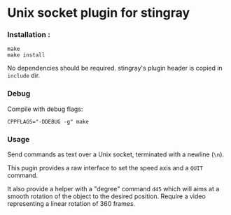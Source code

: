 # Unix socket plugin for stingray

### Installation :

    make
    make install

No dependencies should be required. stingray's plugin header is copied in `include` dir.

### Debug

Compile with debug flags: 

    CPPFLAGS="-DDEBUG -g" make

### Usage

Send commands as text over a Unix socket, terminated with a newline (`\n`).

This pugin provides a raw interface to set the speed axis and a `QUIT` command.

It also provide a helper with a "degree" command `d45` which will aims at a smooth rotation of the object to the desired position. Require a video representing a linear rotation of 360 frames.
